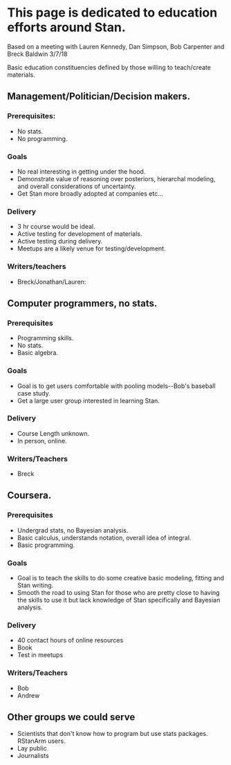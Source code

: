 # This page is dedicated to education efforts around Stan. 

Based on a meeting with Lauren Kennedy, Dan Simpson, Bob Carpenter and Breck Baldwin 3/7/18

Basic education constituencies defined by those willing to teach/create materials.

## Management/Politician/Decision makers. 
### Prerequisites:
* No stats.
* No programming.
### Goals
* No real interesting in getting under the hood.
* Demonstrate value of reasoning over posteriors, hierarchal modeling, and overall considerations of uncertainty.
* Get Stan more broadly adopted at companies etc...
### Delivery
* 3 hr course would be ideal.
* Active testing for development of materials.
* Active testing during delivery.
* Meetups are a likely venue for testing/development.
### Writers/teachers
* Breck/Jonathan/Lauren: 


## Computer programmers, no stats.
### Prerequisites
* Programming skills.
* No stats.
* Basic algebra.
### Goals
* Goal is to get users comfortable with pooling models--Bob's baseball case study.
* Get a large user group interested in learning Stan. 
### Delivery
* Course Length unknown.
* In person, online.
### Writers/Teachers
* Breck


## Coursera.
### Prerequisites
* Undergrad stats, no Bayesian analysis.
* Basic calculus, understands notation, overall idea of integral.
* Basic programming.
### Goals
* Goal is to teach the skills to do some creative basic modeling, fitting and Stan writing. 
* Smooth the road to using Stan for those who are pretty close to having the skills to use it but lack knowledge of Stan specifically and Bayesian analysis. 
### Delivery
* 40 contact hours of online resources
* Book
* Test in meetups
### Writers/Teachers
* Bob
* Andrew

## Other groups we could serve
* Scientists that don't know how to program but use stats packages. RStanArm users. 
* Lay public
* Journalists
